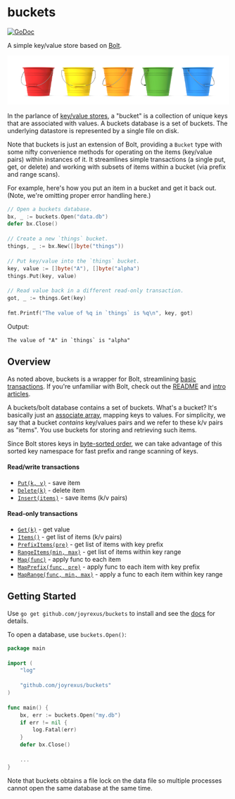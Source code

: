 # buckets 

[![GoDoc](https://godoc.org/github.com/joyrexus/buckets?status.svg)](https://godoc.org/github.com/joyrexus/buckets)

A simple key/value store based on [Bolt](https://github.com/boltdb/bolt). 

![buckets](buckets.jpg)

In the parlance of [key/value stores](https://en.wikipedia.org/wiki/Key-value_database), a "bucket" is a collection of unique keys that are associated with values. A buckets database is a set of buckets.  The underlying datastore is represented by a single file on disk.  

Note that buckets is just an extension of Bolt, providing a `Bucket` type with some nifty convenience methods for operating on the items (key/value pairs) within instances of it.  It streamlines simple transactions (a single put, get, or delete) and working with subsets of items within a bucket (via prefix and range scans). 

For example, here's how you put an item in a bucket and get it back out. (Note, we're omitting proper error handling here.)

```go
// Open a buckets database.
bx, _ := buckets.Open("data.db")
defer bx.Close()

// Create a new `things` bucket.
things, _ := bx.New([]byte("things"))

// Put key/value into the `things` bucket.
key, value := []byte("A"), []byte("alpha")
things.Put(key, value)

// Read value back in a different read-only transaction.
got, _ := things.Get(key)

fmt.Printf("The value of %q in `things` is %q\n", key, got)
```

Output:

    The value of "A" in `things` is "alpha"


## Overview

As noted above, buckets is a wrapper for Bolt, streamlining [basic transactions](https://github.com/boltdb/bolt#transactions).  If you're unfamiliar with Bolt, check out the [README](https://github.com/boltdb/bolt#resources) and [intro articles](https://github.com/boltdb/bolt#resources).

A buckets/bolt database contains a set of buckets.  What's a bucket?  It's basically just an [associate array](https://en.wikipedia.org/wiki/Associative_array), mapping keys to values.  For simplicity, we say that a bucket *contains* key/values pairs and we refer to these k/v pairs as "items".  You use buckets for storing and retrieving such items.

Since Bolt stores keys in [byte-sorted order](https://github.com/boltdb/bolt#iterating-over-keys), we can take advantage of this sorted key namespace for fast prefix and range scanning of keys.


#### Read/write transactions

* [`Put(k, v)`](https://godoc.org/github.com/joyrexus/buckets#Bucket.Put) - save item
* [`Delete(k)`](https://godoc.org/github.com/joyrexus/buckets#Bucket.Delete) - delete item
* [`Insert(items)`](https://godoc.org/github.com/joyrexus/buckets#Bucket.Insert) - save items (k/v pairs)


#### Read-only transactions

* [`Get(k)`](https://godoc.org/github.com/joyrexus/buckets#Bucket.Get) - get value
* [`Items()`](https://godoc.org/github.com/joyrexus/buckets#Bucket.Items) - get list of items (k/v pairs)
* [`PrefixItems(pre)`](https://godoc.org/github.com/joyrexus/buckets#Bucket.PrefixItems) - get list of items with key prefix
* [`RangeItems(min, max)`](https://godoc.org/github.com/joyrexus/buckets#Bucket.RangeItems) - get list of items within key range
* [`Map(func)`](https://godoc.org/github.com/joyrexus/buckets#Bucket.Map) - apply func to each item
* [`MapPrefix(func, pre)`](https://godoc.org/github.com/joyrexus/buckets#Bucket.MapPrefix) - apply func to each item with key prefix
* [`MapRange(func, min, max)`](https://godoc.org/github.com/joyrexus/buckets#Bucket.MapRange) - apply a func to each item within key range


## Getting Started

Use `go get github.com/joyrexus/buckets` to install and see the [docs](https://godoc.org/github.com/joyrexus/buckets) for details.

To open a database, use `buckets.Open()`:

```go
package main

import (
    "log"

    "github.com/joyrexus/buckets"
)

func main() {
    bx, err := buckets.Open("my.db")
    if err != nil {
        log.Fatal(err)
    }
    defer bx.Close()

    ...
}
```

Note that buckets obtains a file lock on the data file so multiple processes cannot open the same database at the same time.
